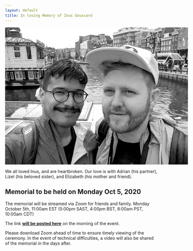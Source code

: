 ```yaml
---
layout: default
title: In loving Memory of Inus Goussard
---
```


<p style="display:flex;"><img src="/inus.png" alt="In loving memory of Inus" style="max-width:600px;"></p>

We all loved Inus, and are heartbroken. Our love is with Adrian (his partner), Lizel (his beloved sister), and Elizabeth (his mother and friend). 

## Memorial to be held on Monday Oct 5, 2020
The memorial will be streamed via Zoom for friends and family.
Monday October 5th, 11:00am EST (5:00pm SAST, 4:00pm BST,  8:00am PST, 10:00am CDT) 

The link **[will be posted here](https://inusgoussard.ca)** on the morning of the event. 

Please download Zoom ahead of time to ensure timely viewing of the ceremony.  In the event of technical difficulties, a video will also be shared of the memorial in the days after. 
